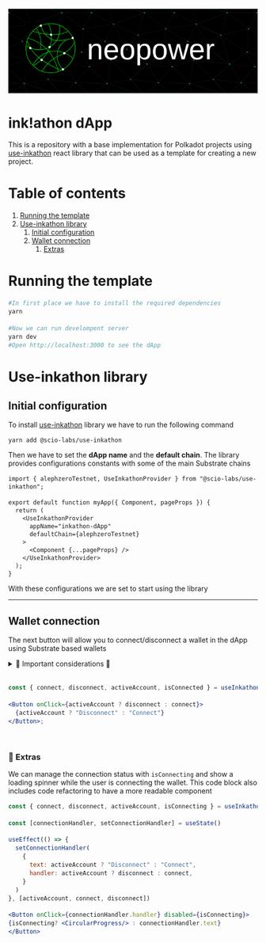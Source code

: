 [![Neopower logo](./public/images/neopower-logo.png)](https://www.neopower.digital/)

# ink!athon dApp

This is a repository with a base implementation for Polkadot projects using [use-inkathon](https://github.com/scio-labs/use-inkathon) react library that can be used as a template for creating a new project.

# Table of contents

1. [Running the template](#running-the-template)
2. [Use-inkathon library](#use-inkathon-library)
   1. [Initial configuration](#initial-configuration)
   2. [Wallet connection](#wallet-connection)
      1. [Extras](#📘-extras)

# Running the template

```python
#In first place we have to install the required dependencies
yarn

#Now we can run develompent server
yarn dev
#Open http://localhost:3000 to see the dApp
```

# Use-inkathon library

## Initial configuration

To install [use-inkathon](https://github.com/scio-labs/use-inkathon) library we have to run the following command

```
yarn add @scio-labs/use-inkathon
```

Then we have to set the **dApp name** and the **default chain**. The library provides configurations constants with some of the main Substrate chains

```tsx
import { alephzeroTestnet, UseInkathonProvider } from "@scio-labs/use-inkathon";

export default function myApp({ Component, pageProps }) {
  return (
    <UseInkathonProvider
      appName="inkathon-dApp"
      defaultChain={alephzeroTestnet}
    >
      <Component {...pageProps} />
    </UseInkathonProvider>
  );
}
```

With these configurations we are set to start using the library

---

## Wallet connection

The next button will allow you to connect/disconnect a wallet in the dApp using Substrate based wallets

<details>
<summary>🚧 Important considerations 🚧</summary>
<p>
 Intuetively we would think that to determine if the user is connected we should use "isConnected" property, until now this doesn't work as expected so we use "activeAccount" instead
</p>
</details>
<br>

```jsx
const { connect, disconnect, activeAccount, isConnected } = useInkathon();

<Button onClick={activeAccount ? disconnect : connect}>
  {activeAccount ? "Disconnect" : "Connect"}
</Button>;
```

<br>

### 📘 Extras

We can manage the connection status with `isConnecting` and show a loading spinner while the user is connecting the wallet.
This code block also includes code refactoring to have a more readable component

```jsx
const { connect, disconnect, activeAccount, isConnecting } = useInkathon();

const [connectionHandler, setConnectionHandler] = useState()

useEffect(() => {
  setConnectionHandler(
    {
      text: activeAccount ? "Disconnect" : "Connect",
      handler: activeAccount ? disconnect : connect,
    }
  )
}, [activeAccount, connect, disconnect])

<Button onClick={connectionHandler.handler} disabled={isConnecting}>
{isConnecting? <CircularProgress/> : connectionHandler.text}
</Button>
```

